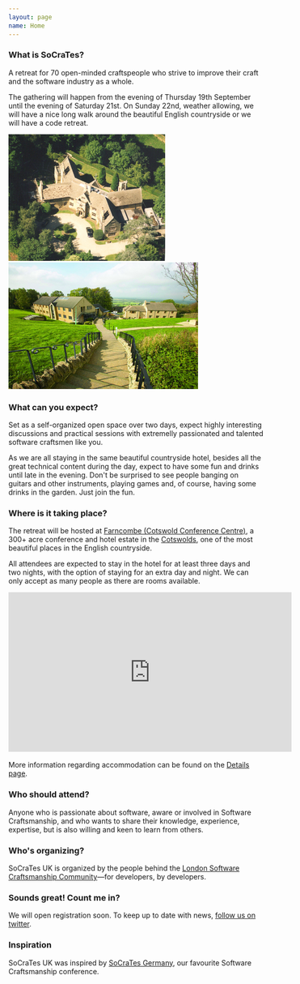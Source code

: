 ```yaml
---
layout: page
name: Home
---
```


### What is SoCraTes?

A retreat for 70 open-minded craftspeople who strive to improve their craft and the software industry as a whole.

The gathering will happen from the evening of Thursday 19th September until the evening of Saturday 21st. On Sunday 22nd, weather allowing, we will have a nice long walk around the beautiful English countryside or we will have a code retreat.

<p><img src="img/farncombe/farncombe07.jpg" width="310" height="250" alt="Cotswolds"/> <img src="img/farncombe/farncombe01.jpg" width="375" height="250" alt="Farncombe"/></p>

### What can you expect?

Set as a self-organized open space over two days, expect highly interesting discussions and practical sessions with extremelly passionated and talented software craftsmen like you.

As we are all staying in the same beautiful countryside hotel, besides all the great technical content during the day, expect to have some fun and drinks until late in the evening. Don't be surprised to see people banging on guitars and other instruments, playing games and, of course, having some drinks in the garden. Just join the fun.

### Where is it taking place?

The retreat will be hosted at [Farncombe (Cotswold Conference Centre)][Venue], a 300+ acre conference and hotel estate in the [Cotswolds][], one of the most beautiful places in the English countryside.

All attendees are expected to stay in the hotel for at least three days and two nights, with the option of staying for an extra day and night. We can only accept as many people as there are rooms available.

<p><iframe width="560" height="315" src="http://www.youtube.com/embed/IyfXSIaK-rU" frameborder="0" allowfullscreen="allowfullscreen">&nbsp;</iframe></p>

More information regarding accommodation can be found on the [Details page][Details].

[Venue]: http://cotswoldconferencecentre.com/venue/
[Cotswolds]: http://www.cotswolds.info/
[Details]: details.html

### Who should attend?

Anyone who is passionate about software, aware or involved in Software Craftsmanship, and who wants to share their knowledge, experience, expertise, but is also willing and keen to learn from others.

### Who's organizing?

SoCraTes UK is organized by the people behind the [London Software Craftsmanship Community][]—for developers, by developers.

[London Software Craftsmanship Community]: http://londonswcraft.com

### Sounds great! Count me in?

We will open registration soon. To keep up to date with news, [follow us on twitter][@socrates_uk].

[@socrates_uk]: https://twitter.com/socrates_uk

### Inspiration

SoCraTes UK was inspired by [SoCraTes Germany][], our favourite Software Craftsmanship conference.

[SoCraTes Germany]: http://www.socrates-conference.de/
